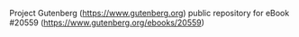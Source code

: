 Project Gutenberg (https://www.gutenberg.org) public repository for eBook #20559 (https://www.gutenberg.org/ebooks/20559)
